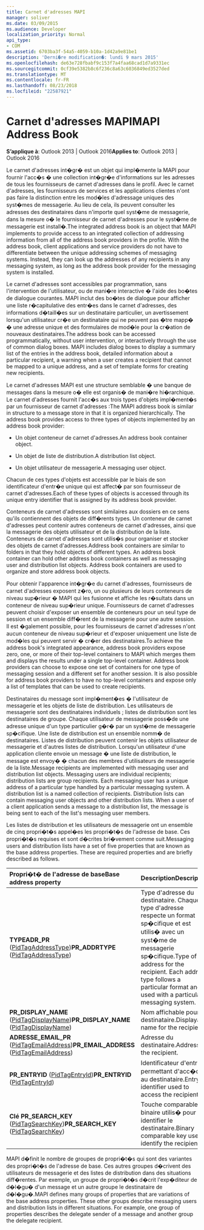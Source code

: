 ```yaml
---
title: Carnet d'adresses MAPI
manager: soliver
ms.date: 03/09/2015
ms.audience: Developer
localization_priority: Normal
api_type:
- COM
ms.assetid: 6703ba3f-54a5-4059-b10a-1d42a9e81be1
description: 'Derni�re modification�: lundi 9 mars 2015'
ms.openlocfilehash: de63e728fbabf9c153f7a4faa68cad1d7a9331ec
ms.sourcegitcommit: 0cf39e5382b8c6f236c8a63c6036849ed3527ded
ms.translationtype: MT
ms.contentlocale: fr-FR
ms.lasthandoff: 08/23/2018
ms.locfileid: "22587921"
---
```

# <a name="mapi-address-book"></a><span data-ttu-id="cc21b-103">Carnet d'adresses MAPI</span><span class="sxs-lookup"><span data-stu-id="cc21b-103">MAPI Address Book</span></span>

  
  
<span data-ttu-id="cc21b-104">**S’applique à**: Outlook 2013 | Outlook 2016</span><span class="sxs-lookup"><span data-stu-id="cc21b-104">**Applies to**: Outlook 2013 | Outlook 2016</span></span> 
  
<span data-ttu-id="cc21b-p101">Le carnet d'adresses int�gr� est un objet qui impl�mente la MAPI pour fournir l'acc�s � une collection int�gr�e d'informations sur les adresses de tous les fournisseurs de carnet d'adresses dans le profil. Avec le carnet d'adresses, les fournisseurs de services et les applications clientes n'ont pas faire la distinction entre les mod�les d'adressage uniques des syst�mes de messagerie. Au lieu de cela, ils peuvent consulter les adresses des destinataires dans n'importe quel syst�me de messagerie, dans la mesure o� le fournisseur de carnet d'adresses pour le syst�me de messagerie est install�.</span><span class="sxs-lookup"><span data-stu-id="cc21b-p101">The integrated address book is an object that MAPI implements to provide access to an integrated collection of addressing information from all of the address book providers in the profile. With the address book, client applications and service providers do not have to differentiate between the unique addressing schemes of messaging systems. Instead, they can look up the addresses of any recipients in any messaging system, as long as the address book provider for the messaging system is installed.</span></span>
  
<span data-ttu-id="cc21b-p102">Le carnet d'adresses sont accessibles par programmation, sans l'intervention de l'utilisateur, ou de mani�re interactive � l'aide des bo�tes de dialogue courantes. MAPI inclut des bo�tes de dialogue pour afficher une liste r�capitulative des entr�es dans le carnet d'adresses, des informations d�taill�es sur un destinataire particulier, un avertissement lorsqu'un utilisateur cr�e un destinataire qui ne peuvent pas �tre mapp� � une adresse unique et des formulaires de mod�le pour la cr�ation de nouveaux destinataires.</span><span class="sxs-lookup"><span data-stu-id="cc21b-p102">The address book can be accessed programmatically, without user intervention, or interactively through the use of common dialog boxes. MAPI includes dialog boxes to display a summary list of the entries in the address book, detailed information about a particular recipient, a warning when a user creates a recipient that cannot be mapped to a unique address, and a set of template forms for creating new recipients.</span></span>
  
<span data-ttu-id="cc21b-p103">Le carnet d'adresses MAPI est une structure semblable � une banque de messages dans la mesure o� elle est organis� de mani�re hi�rarchique. Le carnet d'adresses fournit l'acc�s aux trois types d'objets impl�ment�s par un fournisseur de carnet d'adresses :</span><span class="sxs-lookup"><span data-stu-id="cc21b-p103">The MAPI address book is similar in structure to a message store in that it is organized hierarchically. The address book provides access to three types of objects implemented by an address book provider:</span></span>
  
- <span data-ttu-id="cc21b-112">Un objet conteneur de carnet d'adresses.</span><span class="sxs-lookup"><span data-stu-id="cc21b-112">An address book container object.</span></span>
    
- <span data-ttu-id="cc21b-113">Un objet de liste de distribution.</span><span class="sxs-lookup"><span data-stu-id="cc21b-113">A distribution list object.</span></span>
    
- <span data-ttu-id="cc21b-114">Un objet utilisateur de messagerie.</span><span class="sxs-lookup"><span data-stu-id="cc21b-114">A messaging user object.</span></span>
    
<span data-ttu-id="cc21b-115">Chacun de ces types d'objets est accessible par le biais de son identificateur d'entr�e unique qui est affect� par son fournisseur de carnet d'adresses.</span><span class="sxs-lookup"><span data-stu-id="cc21b-115">Each of these types of objects is accessed through its unique entry identifier that is assigned by its address book provider.</span></span> 
  
<span data-ttu-id="cc21b-p104">Conteneurs de carnet d'adresses sont similaires aux dossiers en ce sens qu'ils contiennent des objets de diff�rents types. Un conteneur de carnet d'adresses peut contenir autres conteneurs de carnet d'adresses, ainsi que la messagerie des objets utilisateur et de la distribution de la liste. Conteneurs de carnet d'adresses sont utilis�s pour organiser et stocker des objets de carnet d'adresses.</span><span class="sxs-lookup"><span data-stu-id="cc21b-p104">Address book containers are similar to folders in that they hold objects of different types. An address book container can hold other address book containers as well as messaging user and distribution list objects. Address book containers are used to organize and store address book objects.</span></span>
  
<span data-ttu-id="cc21b-p105">Pour obtenir l'apparence int�gr�e du carnet d'adresses, fournisseurs de carnet d'adresses exposent z�ro, un ou plusieurs de leurs conteneurs de niveau sup�rieur � MAPI qui les fusionne et affiche les r�sultats dans un conteneur de niveau sup�rieur unique. Fournisseurs de carnet d'adresses peuvent choisir d'exposer un ensemble de conteneurs pour un seul type de session et un ensemble diff�rent de la messagerie pour une autre session. Il est �galement possible, pour les fournisseurs de carnet d'adresses n'ont aucun conteneur de niveau sup�rieur et d'exposer uniquement une liste de mod�les qui peuvent servir � cr�er des destinataires.</span><span class="sxs-lookup"><span data-stu-id="cc21b-p105">To achieve the address book's integrated appearance, address book providers expose zero, one, or more of their top-level containers to MAPI which merges them and displays the results under a single top-level container. Address book providers can choose to expose one set of containers for one type of messaging session and a different set for another session. It is also possible for address book providers to have no top-level containers and expose only a list of templates that can be used to create recipients.</span></span>
  
<span data-ttu-id="cc21b-p106">Destinataires du message sont impl�ment�es � l'utilisateur de messagerie et les objets de liste de distribution. Les utilisateurs de messagerie sont des destinataires individuels ; listes de distribution sont les destinataires de groupe. Chaque utilisateur de messagerie poss�de une adresse unique d'un type particulier g�r� par un syst�me de messagerie sp�cifique. Une liste de distribution est un ensemble nomm� de destinataires. Listes de distribution peuvent contenir les objets utilisateur de messagerie et d'autres listes de distribution. Lorsqu'un utilisateur d'une application cliente envoie un message � une liste de distribution, le message est envoy� � chacun des membres d'utilisateurs de messagerie de la liste.</span><span class="sxs-lookup"><span data-stu-id="cc21b-p106">Message recipients are implemented with messaging user and distribution list objects. Messaging users are individual recipients; distribution lists are group recipients. Each messaging user has a unique address of a particular type handled by a particular messaging system. A distribution list is a named collection of recipients. Distribution lists can contain messaging user objects and other distribution lists. When a user of a client application sends a message to a distribution list, the message is being sent to each of the list's messaging user members.</span></span> 
  
<span data-ttu-id="cc21b-p107">Les listes de distribution et les utilisateurs de messagerie ont un ensemble de cinq propri�t�s appel�es les propri�t�s de l'adresse de base. Ces propri�t�s requises et sont d�crites bri�vement comme suit.</span><span class="sxs-lookup"><span data-stu-id="cc21b-p107">Messaging users and distribution lists have a set of five properties that are known as the base address properties. These are required properties and are briefly described as follows.</span></span>
  
|<span data-ttu-id="cc21b-130">**Propri�t� de l'adresse de base**</span><span class="sxs-lookup"><span data-stu-id="cc21b-130">**Base address property**</span></span>|<span data-ttu-id="cc21b-131">**Description**</span><span class="sxs-lookup"><span data-stu-id="cc21b-131">**Description**</span></span>|
|:-----|:-----|
|<span data-ttu-id="cc21b-132">**TYPEADR_PR** ([PidTagAddressType](pidtagaddresstype-canonical-property.md))</span><span class="sxs-lookup"><span data-stu-id="cc21b-132">**PR_ADDRTYPE** ([PidTagAddressType](pidtagaddresstype-canonical-property.md))</span></span>  <br/> |<span data-ttu-id="cc21b-p108">Type d'adresse du destinataire. Chaque type d'adresse respecte un format sp�cifique et est utilis� avec un syst�me de messagerie sp�cifique.</span><span class="sxs-lookup"><span data-stu-id="cc21b-p108">Type of address for the recipient. Each address type follows a particular format and is used with a particular messaging system.</span></span>  <br/> |
|<span data-ttu-id="cc21b-135">**PR_DISPLAY_NAME** ([PidTagDisplayName](pidtagdisplayname-canonical-property.md))</span><span class="sxs-lookup"><span data-stu-id="cc21b-135">**PR_DISPLAY_NAME** ([PidTagDisplayName](pidtagdisplayname-canonical-property.md))</span></span>  <br/> |<span data-ttu-id="cc21b-136">Nom affichable pour le destinataire.</span><span class="sxs-lookup"><span data-stu-id="cc21b-136">Displayable name for the recipient.</span></span>  <br/> |
|<span data-ttu-id="cc21b-137">**ADRESSE_EMAIL_PR** ([PidTagEmailAddress](pidtagemailaddress-canonical-property.md))</span><span class="sxs-lookup"><span data-stu-id="cc21b-137">**PR_EMAIL_ADDRESS** ([PidTagEmailAddress](pidtagemailaddress-canonical-property.md))</span></span>  <br/> |<span data-ttu-id="cc21b-138">Adresse du destinataire.</span><span class="sxs-lookup"><span data-stu-id="cc21b-138">Address of the recipient.</span></span>  <br/> |
|<span data-ttu-id="cc21b-139">**PR_ENTRYID** ([PidTagEntryId](pidtagentryid-canonical-property.md))</span><span class="sxs-lookup"><span data-stu-id="cc21b-139">**PR_ENTRYID** ([PidTagEntryId](pidtagentryid-canonical-property.md))</span></span>  <br/> |<span data-ttu-id="cc21b-140">Identificateur d'entr�e permettant d'acc�der au destinataire.</span><span class="sxs-lookup"><span data-stu-id="cc21b-140">Entry identifier used to access the recipient.</span></span>  <br/> |
|<span data-ttu-id="cc21b-141">**Clé PR_SEARCH_KEY** ([PidTagSearchKey](pidtagsearchkey-canonical-property.md))</span><span class="sxs-lookup"><span data-stu-id="cc21b-141">**PR_SEARCH_KEY** ([PidTagSearchKey](pidtagsearchkey-canonical-property.md))</span></span>  <br/> |<span data-ttu-id="cc21b-142">Touche comparable binaire utilis� pour identifier le destinataire.</span><span class="sxs-lookup"><span data-stu-id="cc21b-142">Binary comparable key used to identify the recipient.</span></span>  <br/> |
   
<span data-ttu-id="cc21b-p109">MAPI d�finit le nombre de groupes de propri�t�s qui sont des variantes des propri�t�s de l'adresse de base. Ces autres groupes d�crivent des utilisateurs de messagerie et des listes de distribution dans des situations diff�rentes. Par exemple, un groupe de propri�t�s d�crit l'exp�diteur de d�l�gu� d'un message et un autre groupe le destinataire de d�l�gu�.</span><span class="sxs-lookup"><span data-stu-id="cc21b-p109">MAPI defines many groups of properties that are variations of the base address properties. These other groups describe messaging users and distribution lists in different situations. For example, one group of properties describes the delegate sender of a message and another group the delegate recipient.</span></span>
  

